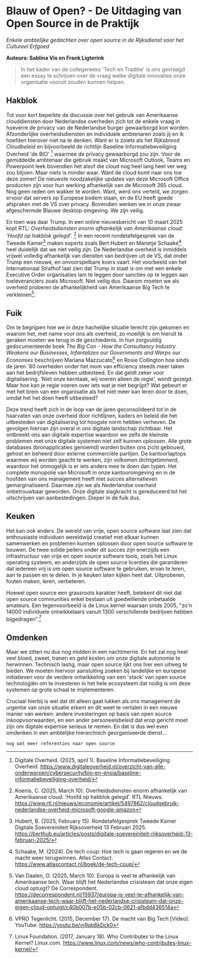 
# Blauw of Open? - De Uitdaging van Open Source in de Praktijk 

*Enkele ambtelijke gedachten over open source in de Rijksdienst voor het Cultureel Erfgoed*

**Auteurs: Sablina Vis en Frank Ligterink** 

> In het kader van de collegereeks 'Tech en Traditie' is ons gevraagd een essay te schrijven over de vraag welke digitale innovaties onze organisatie vooruit zouden kunnen helpen. 
> 

## Hakblok 

Tot voor kort beperkte de discussie over het gebruik van Amerikaanse clouddiensten door Nederlandse overheden zich tot de enkele vraag in hoeverre de privacy van de Nederlandse burger gewaarborgd kon worden. Afzonderlijke overheidsdiensten en individuele ambtenaren zoals jij en ik hoefden hierover niet na te denken. Want er is zoiets als het *Rijksbreed Cloudbeleid* en bijvoorbeeld de richtlijn Baseline Informatiebeveiliging Overheid 'de BIO' [^BIO] waarmee de privacy gewaarborgd zou zijn. Voor de gemiddelde ambtenaar die gebruik maakt van Microsoft Outlook, Teams en Powerpoint leek bovendien het alsof die cloud nog heel lang heel ver weg zou blijven. Maar niets is minder waar. Want de cloud komt naar ons toe deze zomer! De nieuwste noodzakelijke updates van deze Microsoft Office producten zijn voor hun werking afhankelijk van de Microsoft 365 cloud. Nog geen reden om wakker te worden. Want, werd ons verteld, we zorgen ervoor dat servers op Europese bodem staan, en de EU heeft goede afspraken met de VS over privacy. Bovendien werken we in onze zwaar afgeschermde Blauwe desktop omgeving. We zijn veilig. 



En toen was daar Trump. In een online nieuwsbericht van 10 maart 2025  kopt RTL: *Overheidsdiensten enorm afhankelijk van Amerikaanse cloud: 'Hoofd op hakblok gelegd'.* [^RTL] In een recent rondetafelgesprek van de Tweede Kamer[^TK] maken experts zoals Bert Hubert en Marietje Schaake[^MS] heel duidelijk dat we niet veilig zijn. De Nederlandse overheid is inmiddels vrijwel volledig afhankelijk van diensten van bedrijven uit de VS, dat onder Trump een nieuwe, en onvoorspelbare koers vaart. Het voorbeeld van het Internationaal Strafhof laat zien dat Trump in staat is om met een enkele Executive Order organisaties lam te leggen door sancties op te leggen aan toeleveranciers zoals Microsoft. Niet veilig dus. Daarom moeten we als overheid proberen de afhankelijkheid van Amerikaanse Big Tech te verkleinen[^COR]. 

## Fuik 

Om te begrijpen hoe we in deze hachelijke situatie terecht zijn gekomen en waarom het, met name voor ons als overheid, zo moeilijk is om hieruit te geraken moeten we terug in de geschiedenis. In hun zorgvuldig gedocumenteerde boek *The Big Con - How the Consultancy Industry Weakens our Businesses, Infantalizes our Governments and Warps our Economies* beschrijven Mariana Mazzucato[^MAZ] en Rosie Collington hoe sinds de jaren '80 overheden onder het mom van efficiency steeds meer taken aan het bedrijfsleven hebben uitbesteed. En dat geldt zeker voor digitalisering. 'Niet onze kerntaak, wij voeren alleen de regie', wordt gezegd. Maar hoe kan je regie voeren over iets wat je niet begrijpt? Wat gebeurt er met het brein van een organisatie als het niet meer kan leren door te doen, omdat het het doen heeft uitbesteed? 

Deze trend heeft zich in de loop van de jaren geconsolideerd tot in de haarvaten van onze overheid door richtlijnen, kaders en beleid die het uitbesteden van digitalisering tot hoogste norm hebben verheven. De gevolgen hiervan zijn overal in ons digitale landschap zichtbaar. Het ontbreekt ons aan digitale expertise waardoor we zelfs de kleinste problemen met onze digitale systemen niet zelf kunnen oplossen. Alle grote databases (bronapplicaties genoemd) worden buiten ons zicht gebouwd, gehost en beheerd door externe commerciële partijen. De kantoorlaptops waarmee wij worden geacht te werken, zijn volkomen dichtgetimmerd, waardoor het onmogelijk is er iets anders mee te doen dan typen.  Het  complete monopolie van Microsoft in onze kantooromgeving en in de hoofden van ons management heeft met succes alternatieven gemarginaliseerd. Daarmee zijn we als Nederlandse overheid onbetrouwbaar geworden. Onze digitale slagkracht is gereduceerd tot het uitschrijven van aanbestedingen. Dieper in de fuik dus.     

## Keuken 

Het kan ook anders. De wereld van vrije, open source software laat zien dat enthousiaste individuen  wereldwijd creatief met elkaar kunnen samenwerken en problemen kunnen oplossen door open source software te bouwen. De twee solide peilers onder dit succes zijn enerzijds een infrastructuur van vrije en open source software tools, zoals het Linux operating systeem, en anderzijds de open source licenties die garanderen dat iedereen vrij is om open source software te gebruiken, ervan te leren, aan te passen en te delen. In je keuken laten kijken heet dat. Uitproberen, fouten maken, leren, verbeteren. 

Hoewel open source een grassroots karakter heeft, betekent dit niet dat open source communities enkel bestaan uit goedwillende onbetaalde amateurs. Een tegenvoorbeeld is de Linux kernel waaraan sinds 2005, "zo'n 14000 individuele ontwikkelaars vanuit 1300 verschillende bedrijven hebben bijgedragen".[^LIN] 

## Omdenken 

Maar we zitten nu dus nog midden in een nachtmerrie. En het zal nog heel veel bloed, zweet, tranen en geld kosten om onze digitale autonomie te herwinnen. Technisch lastig, maar open source lijkt ons hier een uitweg te bieden. We moeten hiervoor aansluiting zoeken bij landelijke en europese initiatieven voor de verdere ontwikkeling van een 'stack' van open source technologiën om te investeren in het hele ecosysteem dat nodig is om deze systemen op grote schaal te implementeren. 

Cruciaal hierbij is wel dat dit alleen gaat lukken als ons management de urgentie van onze situatie erkent en dit weet te vertalen in een nieuwe manier van werken: andere investeringen op basis van open source inkoopvoorwaarden, en een ander personeelsbeleid dat erop gericht moet zijn om digitale expertise serieus te nemen. En dat is dus wel even omdenken in een ambtelijke hierarchisch georganiseerde dienst...

`nog wat meer referenties naar open source` 


[^BIO]: Digitale Overheid. (2025, april 1). Baseline Informatiebeveiliging Overheid. https://www.digitaleoverheid.nl/overzicht-van-alle-onderwerpen/cybersecurity/bio-en-ensia/baseline-informatiebeveiliging-overheid/


[^RTL]: Koenis, C. (2025, March 10). Overheidsdiensten enorm afhankelijk van Amerikaanse cloud: 'Hoofd op hakblok gelegd'. RTL Nieuws. https://www.rtl.nl/nieuws/economie/artikel/5497862/cloudgebruik-nederlandse-overheid-microsoft-google-amazon 

[^TK]: Hubert, B. (2025, February 15). Rondetafelgesprek Tweede Kamer Digitale Soevereiniteit Rijksoverheid 13 Februari 2025. https://berthub.eu/articles/posts/digitale-soevereiniteit-rijksoverheid-13-februari-2025/ 

[^MS]: Schaake, M. (2024). De tech coup: Hoe tech is gaan regeren en we de macht weer terugwinnen. Atlas Contact. https://www.atlascontact.nl/boek/de-tech-coup/ 

[^COR]: Van Daalen, O. (2025, March 10). Europa is veel te afhankelijk van Amerikaanse tech. Waar blijft het Nederlandse crisisteam dat onze eigen cloud optuigt? De Correspondent. https://decorrespondent.nl/15937/europa-is-veel-te-afhankelijk-van-amerikaanse-tech-waar-blijft-het-nederlandse-crisisteam-dat-onze-eigen-cloud-optuigt/c40b007b-e05b-02cb-0621-afbdd436514a 

[^MAZ]: VPRO Tegenlicht. (2015, December 17). De macht van Big Tech [Video]. YouTube. https://youtu.be/oj9qb6kDck0

[^LIN]: Linux Foundation. (2017, January 18). Who Contributes to the Linux Kernel? Linux.com.  https://www.linux.com/news/who-contributes-linux-kernel/

